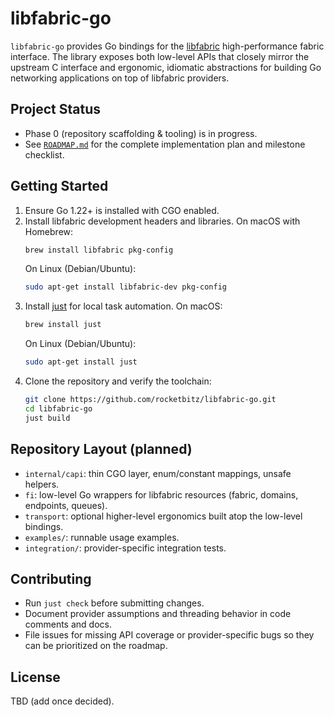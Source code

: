 # libfabric-go

`libfabric-go` provides Go bindings for the [libfabric](https://ofiwg.github.io/libfabric/) high-performance fabric interface. The library exposes both low-level APIs that closely mirror the upstream C interface and ergonomic, idiomatic abstractions for building Go networking applications on top of libfabric providers.

## Project Status
- Phase 0 (repository scaffolding & tooling) is in progress.
- See [`ROADMAP.md`](ROADMAP.md) for the complete implementation plan and milestone checklist.

## Getting Started
1. Ensure Go 1.22+ is installed with CGO enabled.
2. Install libfabric development headers and libraries. On macOS with Homebrew:
   ```bash
   brew install libfabric pkg-config
   ```
   On Linux (Debian/Ubuntu):
   ```bash
   sudo apt-get install libfabric-dev pkg-config
   ```
3. Install [just](https://github.com/casey/just) for local task automation. On macOS:
   ```bash
   brew install just
   ```
   On Linux (Debian/Ubuntu):
   ```bash
   sudo apt-get install just
   ```
4. Clone the repository and verify the toolchain:
   ```bash
   git clone https://github.com/rocketbitz/libfabric-go.git
   cd libfabric-go
   just build
   ```

## Repository Layout (planned)
- `internal/capi`: thin CGO layer, enum/constant mappings, unsafe helpers.
- `fi`: low-level Go wrappers for libfabric resources (fabric, domains, endpoints, queues).
- `transport`: optional higher-level ergonomics built atop the low-level bindings.
- `examples/`: runnable usage examples.
- `integration/`: provider-specific integration tests.

## Contributing
- Run `just check` before submitting changes.
- Document provider assumptions and threading behavior in code comments and docs.
- File issues for missing API coverage or provider-specific bugs so they can be prioritized on the roadmap.

## License
TBD (add once decided).
